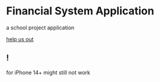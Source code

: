 # Financial System Application

a school project application

[help us out](https://chat.whatsapp.com/GEcdvcHhm9T3ndRnh1bGkH)

## !

for iPhone 14+ might still not work